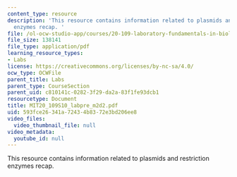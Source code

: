 ```yaml
---
content_type: resource
description: 'This resource contains information related to plasmids and restriction
  enzymes recap. '
file: /ol-ocw-studio-app/courses/20-109-laboratory-fundamentals-in-biological-engineering-spring-2010/593fce26341a72434b8372e3bd206ee8_MIT20_109S10_labpre_m2d2.pdf
file_size: 138141
file_type: application/pdf
learning_resource_types:
- Labs
license: https://creativecommons.org/licenses/by-nc-sa/4.0/
ocw_type: OCWFile
parent_title: Labs
parent_type: CourseSection
parent_uid: c810141c-0282-3f29-da2a-83f1fe93dcb1
resourcetype: Document
title: MIT20_109S10_labpre_m2d2.pdf
uid: 593fce26-341a-7243-4b83-72e3bd206ee8
video_files:
  video_thumbnail_file: null
video_metadata:
  youtube_id: null
---
```

This resource contains information related to plasmids and restriction enzymes recap. 